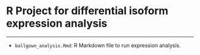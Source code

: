 # R Project for differential isoform expression analysis

---

- `ballgown_analysis.Rmd`: R Markdown file to run expression analysis.
